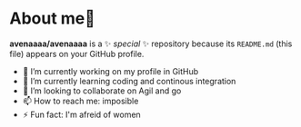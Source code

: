 # About me👋


**avenaaaa/avenaaaa** is a ✨ _special_ ✨ repository because its `README.md` (this file) appears on your GitHub profile.


- 🔭 I’m currently working on my profile in GitHub
- 🌱 I’m currently learning coding and continous integration
- 👯 I’m looking to collaborate on Agil and go
- 📫 How to reach me: imposible
- ⚡ Fun fact: I'm afreid of women 

